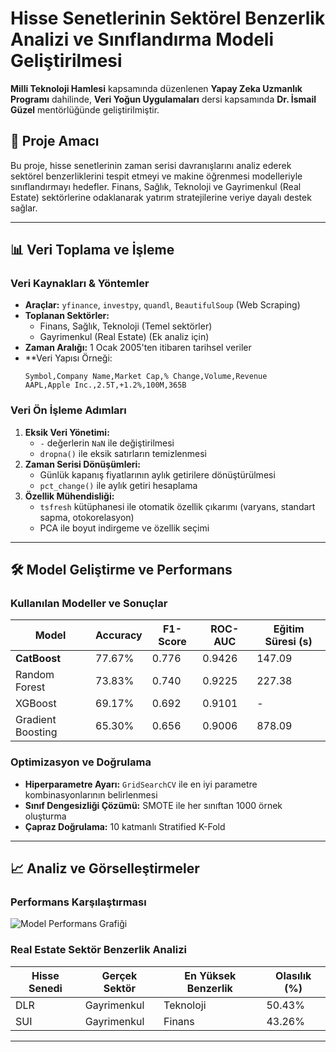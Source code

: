 
# Hisse Senetlerinin Sektörel Benzerlik Analizi ve Sınıflandırma Modeli Geliştirilmesi

**Milli Teknoloji Hamlesi** kapsamında düzenlenen **Yapay Zeka Uzmanlık Programı** dahilinde, **Veri Yoğun Uygulamaları** dersi kapsamında **Dr. İsmail Güzel** mentörlüğünde geliştirilmiştir.

## 📌 Proje Amacı
Bu proje, hisse senetlerinin zaman serisi davranışlarını analiz ederek sektörel benzerliklerini tespit etmeyi ve makine öğrenmesi modelleriyle sınıflandırmayı hedefler. Finans, Sağlık, Teknoloji ve Gayrimenkul (Real Estate) sektörlerine odaklanarak yatırım stratejilerine veriye dayalı destek sağlar.

---

## 📊 Veri Toplama ve İşleme
### Veri Kaynakları & Yöntemler
- **Araçlar:** `yfinance`, `investpy`, `quandl`, `BeautifulSoup` (Web Scraping)
- **Toplanan Sektörler:** 
  - Finans, Sağlık, Teknoloji (Temel sektörler)
  - Gayrimenkul (Real Estate) (Ek analiz için)
- **Zaman Aralığı:** 1 Ocak 2005'ten itibaren tarihsel veriler
- **Veri Yapısı Örneği:
  ```csv
  Symbol,Company Name,Market Cap,% Change,Volume,Revenue
  AAPL,Apple Inc.,2.5T,+1.2%,100M,365B
  ```

### Veri Ön İşleme Adımları
1. **Eksik Veri Yönetimi:** 
   - `-` değerlerin `NaN` ile değiştirilmesi
   - `dropna()` ile eksik satırların temizlenmesi
2. **Zaman Serisi Dönüşümleri:**
   - Günlük kapanış fiyatlarının aylık getirilere dönüştürülmesi
   - `pct_change()` ile aylık getiri hesaplama
3. **Özellik Mühendisliği:**
   - `tsfresh` kütüphanesi ile otomatik özellik çıkarımı (varyans, standart sapma, otokorelasyon)
   - PCA ile boyut indirgeme ve özellik seçimi

---

## 🛠️ Model Geliştirme ve Performans
### Kullanılan Modeller ve Sonuçlar
| Model               | Accuracy | F1-Score | ROC-AUC | Eğitim Süresi (s) |
|---------------------|----------|----------|---------|-------------------|
| **CatBoost**        | 77.67%   | 0.776    | 0.9426  | 147.09            |
| Random Forest       | 73.83%   | 0.740    | 0.9225  | 227.38            |
| XGBoost             | 69.17%   | 0.692    | 0.9101  | -                 |
| Gradient Boosting   | 65.30%   | 0.656    | 0.9006  | 878.09            |

### Optimizasyon ve Doğrulama
- **Hiperparametre Ayarı:** `GridSearchCV` ile en iyi parametre kombinasyonlarının belirlenmesi
- **Sınıf Dengesizliği Çözümü:** SMOTE ile her sınıftan 1000 örnek oluşturma
- **Çapraz Doğrulama:** 10 katmanlı Stratified K-Fold

---

## 📈 Analiz ve Görselleştirmeler
### Performans Karşılaştırması
![Model Performans Grafiği](https://via.placeholder.com/600x400?text=Model+Comparison+Metrics)

### Real Estate Sektör Benzerlik Analizi
| Hisse Senedi | Gerçek Sektör | En Yüksek Benzerlik | Olasılık (%) |
|--------------|---------------|----------------------|-------------|
| DLR          | Gayrimenkul   | Teknoloji            | 50.43%      |
| SUI          | Gayrimenkul   | Finans               | 43.26%      |

---

